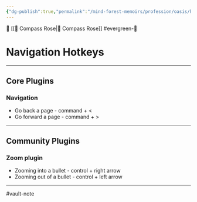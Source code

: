 ```yaml
---
{"dg-publish":true,"permalink":"/mind-forest-memoirs/profession/oasis/hotkeys/navigation-hotkeys/"}
---
```


 🔺 [[🧭   Compass Rose\|🧭   Compass Rose]]
#evergreen-🌲 

# Navigation Hotkeys
---
## Core Plugins 

### Navigation 
- Go back a page - command + < 
- Go forward a page - command + >

---
## Community Plugins 
### Zoom plugin 
- Zooming into a bullet - control + right arrow 
- Zooming out of a bullet - control + left arrow 





---
#vault-note 